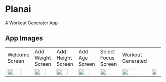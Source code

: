 # Planai

A Workout Generator App

## App Images

<table>
  <tr>
    <td>Welcome Screen</td>
    <td>Add Weight Screen</td>
     <td>Add Height Screen</td>
     <td>Add Age Screen</td>
     <td>Select Focus Screen</td>
     <td>Workout Generated</td>
  </tr>
  <tr>
    <td><img src="https://github.com/RyanHolanda/Planai/assets/86686024/d8c74831-099f-44d1-be56-4ac45bff7400" width="80%"></td>
    <td><img src="https://github.com/RyanHolanda/Planai/assets/86686024/76209c45-dd29-4c73-b78d-71cab6d5ba1e" width="80%"></td>
    <td><img src="https://github.com/RyanHolanda/Planai/assets/86686024/fd93fb0e-864f-455e-951a-1514029e6f7d" width="80%"></td>
    <td><img src="https://github.com/RyanHolanda/Planai/assets/86686024/84afb13f-e85b-4409-a1ad-ffcabcf0d451" width="80%"></td>
    <td><img src="https://github.com/RyanHolanda/Planai/assets/86686024/e541cb49-53dd-4a0e-a7e0-63b0fc880602" width="80%"></td>
    <td><img src="https://github.com/RyanHolanda/Planai/assets/86686024/3d4cc117-e074-4598-b856-39a0e4ba4c3a" width="80%"></td>
    <td><img src="https://github.com/RyanHolanda/Planai/assets/86686024/b45f4b95-f329-4fb7-9221-032515133f02" width="80%"></td>
    
  </tr>
 </table>

